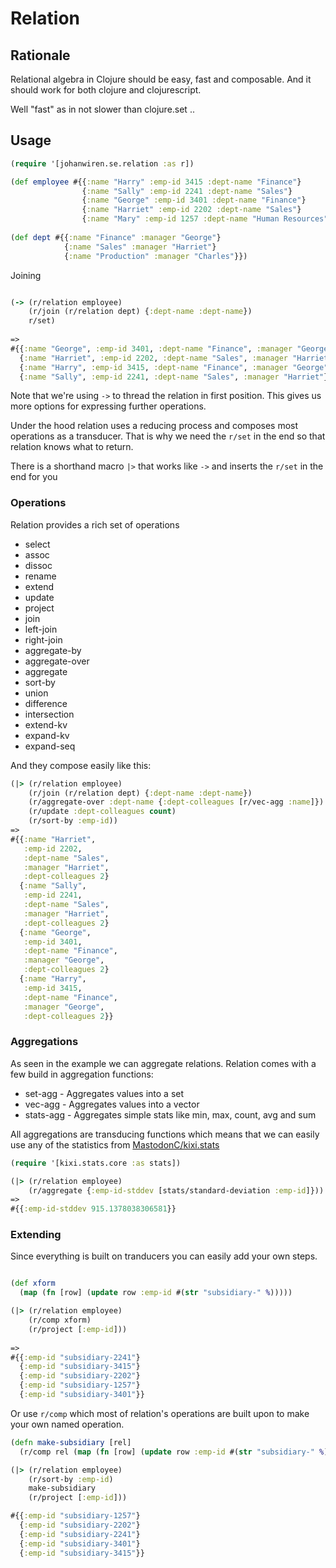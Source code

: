 # Relation

## Rationale

Relational algebra in Clojure should be easy, fast and composable.
And it should work for both clojure and clojurescript.

Well "fast" as in not slower than clojure.set ..

## Usage

``` clojure
(require '[johanwiren.se.relation :as r])

(def employee #{{:name "Harry" :emp-id 3415 :dept-name "Finance"}
                {:name "Sally" :emp-id 2241 :dept-name "Sales"}
                {:name "George" :emp-id 3401 :dept-name "Finance"}
                {:name "Harriet" :emp-id 2202 :dept-name "Sales"}
                {:name "Mary" :emp-id 1257 :dept-name "Human Resources"}})
                
(def dept #{{:name "Finance" :manager "George"}
            {:name "Sales" :manager "Harriet"}
            {:name "Production" :manager "Charles"}})

```

Joining

``` clojure

(-> (r/relation employee)
    (r/join (r/relation dept) {:dept-name :dept-name})
    r/set)
    
=> 
#{{:name "George", :emp-id 3401, :dept-name "Finance", :manager "George"}
  {:name "Harriet", :emp-id 2202, :dept-name "Sales", :manager "Harriet"}
  {:name "Harry", :emp-id 3415, :dept-name "Finance", :manager "George"}
  {:name "Sally", :emp-id 2241, :dept-name "Sales", :manager "Harriet"}}

```

Note that we're using `->` to thread the relation in first position.
This gives us more options for expressing further operations.

Under the hood relation uses a reducing process and composes most
operations as a transducer. That is why we need the `r/set` in the
end so that relation knows what to return.

There is a shorthand macro `|>` that works like `->` and inserts the
`r/set` in the end for you

### Operations

Relation provides a rich set of operations

* select
* assoc
* dissoc
* rename
* extend
* update
* project
* join
* left-join
* right-join
* aggregate-by
* aggregate-over
* aggregate
* sort-by
* union
* difference
* intersection
* extend-kv
* expand-kv
* expand-seq

And they compose easily like this:

``` clojure
(|> (r/relation employee)
    (r/join (r/relation dept) {:dept-name :dept-name})
    (r/aggregate-over :dept-name {:dept-colleagues [r/vec-agg :name]})
    (r/update :dept-colleagues count)
    (r/sort-by :emp-id))
=>
#{{:name "Harriet",
   :emp-id 2202,
   :dept-name "Sales",
   :manager "Harriet",
   :dept-colleagues 2}
  {:name "Sally",
   :emp-id 2241,
   :dept-name "Sales",
   :manager "Harriet",
   :dept-colleagues 2}
  {:name "George",
   :emp-id 3401,
   :dept-name "Finance",
   :manager "George",
   :dept-colleagues 2}
  {:name "Harry",
   :emp-id 3415,
   :dept-name "Finance",
   :manager "George",
   :dept-colleagues 2}}
```

### Aggregations

As seen in the example we can aggregate relations. Relation
comes with a few build in aggregation functions:

* set-agg - Aggregates values into a set
* vec-agg - Aggregates values into a vector
* stats-agg - Aggregates simple stats like min, max, count, avg and sum

All aggregations are transducing functions which means that we can easily
use any of the statistics from [MastodonC/kixi.stats](https://github.com/MastodonC/kixi.stats)

``` clojure
(require '[kixi.stats.core :as stats])

(|> (r/relation employee)
    (r/aggregate {:emp-id-stddev [stats/standard-deviation :emp-id]}))
=>
#{{:emp-id-stddev 915.1378038306581}}
```

### Extending

Since everything is built on tranducers you can easily add your own steps.

``` clojure

(def xform
  (map (fn [row] (update row :emp-id #(str "subsidiary-" %)))))

(|> (r/relation employee)
    (r/comp xform)
    (r/project [:emp-id]))
    
=>
#{{:emp-id "subsidiary-2241"}
  {:emp-id "subsidiary-3415"}
  {:emp-id "subsidiary-2202"}
  {:emp-id "subsidiary-1257"}
  {:emp-id "subsidiary-3401"}}
```

Or use `r/comp` which most of relation's operations are built upon to make your own
named operation.

``` clojure
(defn make-subsidiary [rel]
  (r/comp rel (map (fn [row] (update row :emp-id #(str "subsidiary-" %))))))

(|> (r/relation employee)
    (r/sort-by :emp-id)
    make-subsidiary
    (r/project [:emp-id]))

#{{:emp-id "subsidiary-1257"}
  {:emp-id "subsidiary-2202"}
  {:emp-id "subsidiary-2241"}
  {:emp-id "subsidiary-3401"}
  {:emp-id "subsidiary-3415"}}
```
